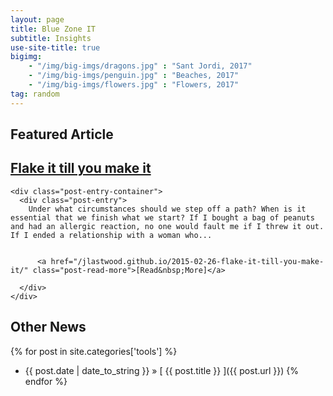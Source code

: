 ```yaml
---
layout: page
title: Blue Zone IT
subtitle: Insights 
use-site-title: true
bigimg:
    - "/img/big-imgs/dragons.jpg" : "Sant Jordi, 2017"
    - "/img/big-imgs/penguin.jpg" : "Beaches, 2017"
    - "/img/big-imgs/flowers.jpg" : "Flowers, 2017"
tag: random
---
```



## Featured Article

 <article class="post-preview">
    <a href="/jlastwood.github.io/2015-02-26-flake-it-till-you-make-it/">
	  <h2 class="post-title">Flake it till you make it</h2>
    </a>

    <div class="post-entry-container">
      <div class="post-entry">
        Under what circumstances should we step off a path? When is it essential that we finish what we start? If I bought a bag of peanuts and had an allergic reaction, no one would fault me if I threw it out. If I ended a relationship with a woman who...
        
        
          <a href="/jlastwood.github.io/2015-02-26-flake-it-till-you-make-it/" class="post-read-more">[Read&nbsp;More]</a>
        
      </div>
    </div>

   </article>
 
## Other News

{% for post in site.categories['tools']  %}
  * {{ post.date | date_to_string }} &raquo; [ {{ post.title }} ]({{ post.url }})
{% endfor %}
